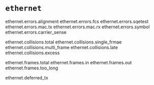 # `ethernet`

ethernet.errors.alignment
ethernet.errors.fcs
ethernet.errors.sqetest
ethernet.errors.mac.tx
ethernet.errors.mac.rx
ethernet.errors.symbol
ethernet.errors.carrier_sense

ethernet.collisions.total
ethernet.collisions.single_frmae
ethernet.collisions.multi_frame
ethernet.collisions.late
ethernet.collisions.excess

ethernet.frames.total
ethernet.frames.in
ethernet.frames.out
ethernet.frames.too_long

ethernet.deferred_tx
